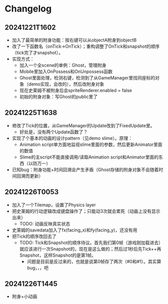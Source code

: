 # Changelog

## 20241221T1602

- 加入了最简单的附身功能：按右键可以从objectA附身到objectB
- 改了一下函数名（onTick→OnTick）；重构调整了OnTick和snapshot的顺序（tick完了才snapshot）。
- 实现方式：
  - 加入一个全scene的单例：Ghost，管理附身
  - Mobile里加入OnPossess和OnUnpossess函数
  - Ghost里面处理，检测右键，检测到了从GameManager里找同座标的对象（demo实现，会改的），然后改附身对象
  - 现在史莱姆不被附身后会spriteRenderer.enabled = false
  - 初始的附身对象：写Ghost的public里了

## 20241225T1638
- 修改了Tick的位置，从GameManager的Update改到了FixedUpdate里。
  - 好处是，没有两个Update函数了？
- 实现了个基本的动画的设计pattern（见demo slime）。原理：
  - Animation script单方面地监视slime里面的参数，然后更新Animator里面的数值
  - Slime的主script不能直接调用/读取Animation script和Animator里面的东西（以防万一）
- 已知bug：附身功能+时间回溯会产生矛盾（Ghost存储的附身对象不会随着时间回溯而更新）

## 20241226T0053
- 加入了一个Tilemap，设置了Physics layer
- 把史莱姆的行动逻辑改成键盘操作了；只能动3次就会累死（动画上没有显示出来）
  - TODO: 动画反映真实状态
- 史莱姆的savedata加入了fx(facing_x)和fy(facing_y)，还没有用
- 把Tick的顺序改回去了
  - TODO: Tick和Snapshot的顺序待议。首先我们第0帧（游戏刚加载进去）就应该进行一次Snapshot的，现在是这么做的；然后过1秒后先Tick++再Snapshot，这样Snapshot的是第1帧。
    - 问题是目前是反过来的，也就是说第0帧存了两次（#0和#1）。其实算bug，，，吧

## 20241226T1445
- 附身+小动画

